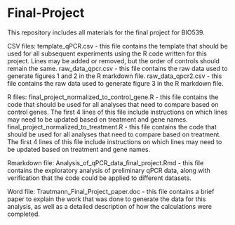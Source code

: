 # Final-Project
This repository includes all materials for the final project for BIO539.

CSV files:
  template_qPCR.csv - this file contains the template that should be used for all subsequent experiments using the R code written for this project. Lines may be added or removed, but the order of controls should remain the same.
  raw_data_qpcr.csv - this file contains the raw data used to generate figures 1 and 2 in the R markdown file.
  raw_data_qpcr2.csv - this file contains the raw data used to generate figure 3 in the R markdown file.
  
R files:
  final_project_normalized_to_control_gene.R - this file contains the code that should be used for all analyses that need to compare based on control genes. The first 4 lines of this file include instructions on which lines may need to be updated based on treatment and gene names.
  final_project_normalized_to_treatment.R - this file contains the code that should be used for all analyses that need to compare based on treatment. The first 4 lines of this file include instructions on which lines may need to be updated based on treatment and gene names.

Rmarkdown file:
  Analysis_of_qPCR_data_final_project.Rmd - this file contains the exploratory analysis of preliminary qPCR data, along with verification that the code could be applied to different datasets.
 
Word file:
 Trautmann_Final_Project_paper.doc - this file contains a brief paper to explain the work that was done to generate the data for this analysis, as well as a detailed description of how the calculations were completed. 
